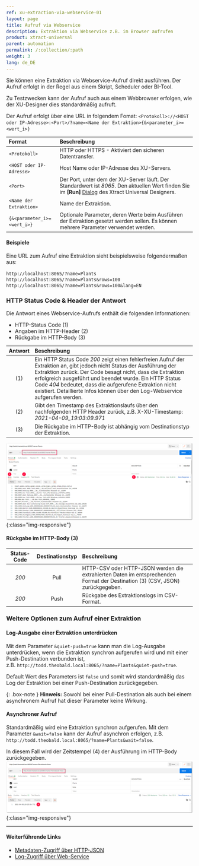 ```yaml
---
ref: xu-extraction-via-webservice-01
layout: page
title: Aufruf via Webservice
description: Extraktion via Webservice z.B. im Browser aufrufen
product: xtract-universal
parent: automation
permalink: /:collection/:path
weight: 3
lang: de_DE
---
```

Sie können eine Extraktion via Webservice-Aufruf direkt ausführen. Der Aufruf erfolgt in der Regel aus einem Skript, Scheduler oder BI-Tool. 

Zu Testzwecken kann der Aufruf auch aus einem Webbrowser erfolgen, wie der XU-Designer dies standardmäßig aufruft. 

Der Aufruf erfolgt über eine URL in folgendem Fomat: `<Protokoll>://<HOST oder IP-Adresse>:<Port>/?name=<Name der Extraktion>{&<parameter_i>=<wert_i>}`

 Format | Beschreibung
:----------- | :------------
`<Protokoll>` | HTTP oder HTTPS - Aktiviert den sicheren Datentransfer.
`<HOST oder IP-Adresse>` | Host Name oder IP-Adresse des XU-Servers.
`<Port>` | Der Port, unter dem der XU-Server läuft. Der Standardwert ist *8065*. Den aktuellen Wert finden Sie im **[Run]** [Dialog](../erste-schritte/eine-extraktion-ausfuehren#extraktion-ausführen) des Xtract Universal Designers.
`<Name der Extraktion>` | Name der Extraktion.
`{&<parameter_i>=<wert_i>}` | Optionale Parameter, deren Werte beim Ausführen der Extraktion gesetzt werden sollen. Es können mehrere Parameter verwendet werden.

#### Beispiele  
Eine URL zum Aufruf eine Extraktion sieht beispielsweise folgendermaßen aus:

```
http://localhost:8065/?name=Plants
http://localhost:8065/?name=Plants&rows=100
http://localhost:8065/?name=Plants&rows=100&lang=EN
```

### HTTP Status Code & Header der Antwort
Die Antwort eines Webservice-Aufrufs enthält die folgenden Informationen:
- HTTP-Status Code (1)
- Angaben im HTTP-Header (2)
- Rückgabe im HTTP-Body (3)

Antwort | Beschreibung
:----------:| :------------
 (1) | Ein HTTP Status Code *200* zeigt einen fehlerfreien Aufruf der Extraktion an, gibt jedoch nicht Status der Ausführung der Extraktion zurück. Der Code besagt nicht, dass die Extraktion erfolgreich ausgeführt und beendet wurde. Ein HTTP Status Code *404* bedeutet, dass die aufgerufene Extraktion nicht existiert. Detaillierte Infos können über den Log-Webservice aufgerufen werden.
 (2) | Gibt den Timestamp des Extraktionslaufs über den nachfolgenden HTTP Header zurück, z.B. X-XU-Timestamp: *2021-04-09_19:03:09.971*
 (3) | Die Rückgabe im HTTP-Body ist abhängig vom Destinationstyp der Extraktion. 

![Webservice Call pull](/img/content/xu/automation/webservice/xu_call_webservice_csv.png){:class="img-responsive"}

#### Rückgabe im HTTP-Body (3)

Status-Code | Destinationstyp | Beschreibung
:----------: | :-----------: | :-----
*200* | Pull | HTTP-CSV oder HTTP-JSON werden die extrahierten Daten im entsprechenden Format der Destination (3) (CSV, JSON) zurückgegeben.
*200* | Push | Rückgabe des Extraktionslogs im CSV-Format.

### Weitere Optionen zum Aufruf einer Extraktion

#### Log-Ausgabe einer Extraktion unterdrücken 
Mit dem Parameter `&quiet-push=true` kann man die Log-Ausgabe unterdrücken, wenn die Extraktion synchron aufgerufen wird und mit einer Push-Destination verbunden ist, <br> z.B. `http://todd.theobald.local:8065/?name=Plants&quiet-push=true`.

Default Wert des Parameters ist `false` und somit wird standardmäßig das Log der Extraktion bei einer Push-Destination zurückgegeben. 

{: .box-note }
**Hinweis:** Sowohl bei einer Pull-Destination als auch bei einem asynchronem Aufruf hat dieser Parameter keine Wirkung.

#### Asynchroner Aufruf
Standardmäßig wird eine Extraktion synchron aufgerufen. Mit dem Parameter `&wait=false` kann der Aufruf asynchron erfolgen, z.B. `http://todd.theobald.local:8065/?name=Plants&wait=false`. 

In diesem Fall wird der Zeitstempel (4) der Ausführung im HTTP-Body zurückgegeben.
![Webservice Call async](/img/content/xu/automation/webservice/xu_call_webservice_push_asynch.png){:class="img-responsive"}

****
#### Weiterführende Links
- [Metadaten-Zugriff über HTTP-JSON](../fortgeschrittene-techniken/metadata-zugriff-ueber-http-json)
- [Log-Zugriff über Web-Service](../logging/log-zugriff-ueber-http)

